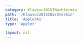 ```yaml
---
category: Klausur2015INachtermin
path: '/Klausur2015INachtermin'
title: 'AppletA1'
type: 'Applet'

layout: nil
---
```

<link type="text/css" href="https://cdnjs.cloudflare.com/ajax/libs/jsxgraph/0.99.6/jsxgraph.css"><link rel="stylesheet" type="text/css" href="//cdnjs.cloudflare.com/ajax/libs/jsxgraph/0.99.7/jsxgraph.css" />
<div id="30155" class="jxgbox" style="width:500px; height:500px">
<script type="text/javascript">
    (function() {
	var board = JXG.JSXGraph.initBoard('30155', {
                boundingbox: [-15, 15, 15, -15],
                axis: true
                
            });
              
var A = board.create('point', [0,0], {fixed:true, color:'green'});
var B = board.create('point', [3,0], {fixed:true, color:'green'});
var Cp = board.create('point', [3,1], {visible:false})
var Cl= board.create('line', [B,Cp], {visible:false})

var C = board.create('glider', [3,4,Cl], {name:'C', color:'orange'});
var D = board.create('point', [0, function(){return (C.Y()-B.Y())/2}])

var AD = board.create('line', [A, D], {straightFirst:false, straightLast:false});
var DC = board.create('line', [C, D], {straightFirst:false, straightLast:false, visible:true});
var AB = board.create('line', [A, B], {straightFirst:false, straightLast:false});
var CB = board.create('line', [C, B], {straightFirst:false, straightLast:false});

var ADC = board.create('angle', [A,D,C], {name:'phi', radius:1});

board.create('text', [6,6,function(){return 'phi ='+Math.round(ADC.Value()*180/Math.PI)}], {fontsize: 18, fixed:true}),
board.create('text', [6,5,function(){return 'ADn='+Math.round(D.Y())}], {fontsize: 18, fixed:true});
board.create('text', [6,4,function(){return 'CnDn='+Math.round(Math.sqrt((C.Y()-D.Y())*(C.Y()-D.Y())+(C.X()-D.X())*(C.X()-D.X())))}], {fontsize: 18, fixed:true});
board.create('text', [-5,10,'M I 2015 NT A 1'], {fontsize: 18, fixed:true});
})()
  </script>
  </div>
